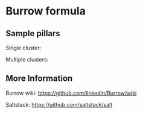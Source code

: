 # Burrow formula

## Sample pillars

Single cluster:

Multiple clusters:

## More Information
Burrow wiki: https://github.com/linkedin/Burrow/wiki

Saltstack: https://github.com/saltstack/salt
